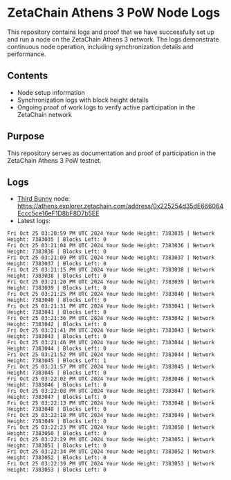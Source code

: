 # ZetaChain Athens 3 PoW Node Logs
This repository contains logs and proof that we have successfully set up and run a node on the ZetaChain Athens 3 network. The logs demonstrate continuous node operation, including synchronization details and performance.

## Contents
- Node setup information
- Synchronization logs with block height details
- Ongoing proof of work logs to verify active participation in the ZetaChain network

## Purpose
This repository serves as documentation and proof of participation in the ZetaChain Athens 3 PoW testnet.

## Logs

- [Third Bunny](https://thirdbunny.xyz/) node: https://athens.explorer.zetachain.com/address/0x225254d35dE666064Eccc5ce16eF1D8bF8D7b5EE
- Latest logs:
```
Fri Oct 25 03:20:59 PM UTC 2024 Your Node Height: 7383035 | Network Height: 7383035 | Blocks Left: 0
Fri Oct 25 03:21:04 PM UTC 2024 Your Node Height: 7383036 | Network Height: 7383036 | Blocks Left: 0
Fri Oct 25 03:21:09 PM UTC 2024 Your Node Height: 7383037 | Network Height: 7383037 | Blocks Left: 0
Fri Oct 25 03:21:15 PM UTC 2024 Your Node Height: 7383038 | Network Height: 7383038 | Blocks Left: 0
Fri Oct 25 03:21:20 PM UTC 2024 Your Node Height: 7383039 | Network Height: 7383039 | Blocks Left: 0
Fri Oct 25 03:21:25 PM UTC 2024 Your Node Height: 7383040 | Network Height: 7383040 | Blocks Left: 0
Fri Oct 25 03:21:31 PM UTC 2024 Your Node Height: 7383041 | Network Height: 7383041 | Blocks Left: 0
Fri Oct 25 03:21:36 PM UTC 2024 Your Node Height: 7383042 | Network Height: 7383042 | Blocks Left: 0
Fri Oct 25 03:21:41 PM UTC 2024 Your Node Height: 7383043 | Network Height: 7383043 | Blocks Left: 0
Fri Oct 25 03:21:46 PM UTC 2024 Your Node Height: 7383044 | Network Height: 7383044 | Blocks Left: 0
Fri Oct 25 03:21:52 PM UTC 2024 Your Node Height: 7383044 | Network Height: 7383045 | Blocks Left: 1
Fri Oct 25 03:21:57 PM UTC 2024 Your Node Height: 7383045 | Network Height: 7383045 | Blocks Left: 0
Fri Oct 25 03:22:02 PM UTC 2024 Your Node Height: 7383046 | Network Height: 7383046 | Blocks Left: 0
Fri Oct 25 03:22:08 PM UTC 2024 Your Node Height: 7383047 | Network Height: 7383047 | Blocks Left: 0
Fri Oct 25 03:22:13 PM UTC 2024 Your Node Height: 7383048 | Network Height: 7383048 | Blocks Left: 0
Fri Oct 25 03:22:18 PM UTC 2024 Your Node Height: 7383049 | Network Height: 7383049 | Blocks Left: 0
Fri Oct 25 03:22:23 PM UTC 2024 Your Node Height: 7383050 | Network Height: 7383050 | Blocks Left: 0
Fri Oct 25 03:22:29 PM UTC 2024 Your Node Height: 7383051 | Network Height: 7383051 | Blocks Left: 0
Fri Oct 25 03:22:34 PM UTC 2024 Your Node Height: 7383052 | Network Height: 7383052 | Blocks Left: 0
Fri Oct 25 03:22:39 PM UTC 2024 Your Node Height: 7383053 | Network Height: 7383053 | Blocks Left: 0
```
